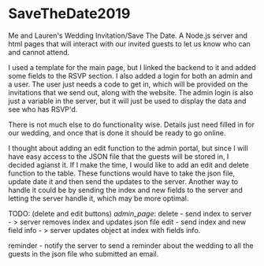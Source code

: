 # SaveTheDate2019
Me and Lauren's Wedding Invitation/Save The Date. A Node.js server and html pages that will interact with our invited guests to let us know who can and cannot attend. 

I used a template for the main page, but I linked the backend to it and added some fields to the RSVP section. I also added a login for both an admin and a user. The user just needs a code to get in, which will be provided on the invitations that we send out, along with the website. The admin login is also just a variable in the server, but it will just be used to display the data and see who has RSVP'd. 

There is not much else to do functionality wise. Details just need filled in for our wedding, and once that is done it should be ready to go online.

I thought about adding an edit function to the admin portal, but since I will have easy access to the JSON file that the guests will be stored in, I decided agianst it. If I make the time, I would like to add an edit and delete function to the table. These functions would have to take the json file, update date it and then send the updates to the server. Another way to handle it could be by sending the index and new fields to the server and letting the server handle it, which may be more optimal.

TODO:  (delete and edit buttons)
_admin_page_:
  delete - send index to server - > server removes index and updates json file
  edit - send index and new field info - > server updates object at index with fields info.
  
  reminder - notify the server to send a reminder about the wedding to all the guests in the json file who submitted an email.
